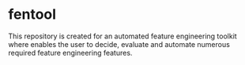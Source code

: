 # fentool
This repository is created for an automated feature engineering toolkit where enables the user to decide, evaluate and automate numerous required feature engineering features.
